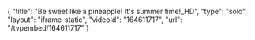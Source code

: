 {
    "title": "Be sweet like a pineapple! It's summer time!_HD",
    "type": "solo",
    "layout": "iframe-static",
    "videoId": "164611717",
    "url": "\/tvpembed\/164611717"
}